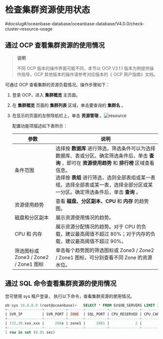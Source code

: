 检查集群资源使用状态 
===============================
#docslug#/oceanbase-database/oceanbase-database/V4.0.0/check-cluster-resource-usage


通过 OCP 查看集群资源的使用情况 
---------------------------------------

>**说明**
>
>不同 OCP 版本的操作界面可能不同，本节以 OCP V3.1.1 版本为例提供操作指导，OCP 其他版本的操作请参考对应版本的《 OCP 用户指南》文档。

可通过 OCP 查看集群的资源负载情况。操作步骤如下：

1. 登录 OCP，进入 **集群概览** 主页面。

   

2. 在 **集群概览** 页面的 **集群列表** 区域，单击要查询的 **集群名** 。

   

3. 在显示的页面的左侧导航栏上，单击 **资源管理** 。![resource](https://help-static-aliyun-doc.aliyuncs.com/assets/img/zh-CN/0139290461/p377891.png)

   配置功能项描述如下表所示：
   

   |               参数               |                                                                                                                            说明                                                                                                                            |
   |--------------------------------|----------------------------------------------------------------------------------------------------------------------------------------------------------------------------------------------------------------------------------------------------------|
   | 条件范围                           | 选择按 **数据库** 进行筛选，筛选条件可以为选择数据库、表或分区。确定筛选条件后，单击 **查询** ，即可在 **资源使用趋势** 和 **排行榜** 区域查看信息。   <br>选择按 **表组** 进行筛选，选则全部表组或某一表组，选择全部表或某一表，选择全部分区或某一分区。确定筛选条件后，单击 **查询** 。    |
   | 资源使用趋势                         | 查看 **磁盘、分区副本、CPU** 和 **内存** 的趋势图。                                                                                                                                                                                                                        |
   | 磁盘和分区副本                        | 展示资源使用情况的趋势。                                                                                                                                                                                                                                             |
   | CPU 和 内存                       | 展示资源分配情况的趋势。对于 CPU 的负载，建议最高阈值不超过 80%；对于内存的负载，建议最高阈值不超过 90%。                                                                                                                                                                                              |
   | 筛选图标或 Zone3 / Zone2 / Zone1 图标 | 单击每个趋势图的筛选图标或 Zone3 / Zone2 / Zone1 图标，可分别查看不同 Zone 的资源水位。                                                                                                                                                                                               |

   




通过 SQL 命令查看集群资源的使用情况 
-----------------------------------------

您可使用 sys 租户登录， 执行以下命令，查看集群资源的使用情况。

```sql
ob-sys 10.0.0.0 (root@oceanbase)>   SELECT * FROM GV$OB_SERVERS LIMIT 2;
+----------------+----------+-------+----------+--------------+--------------+------------------+--------------+------------------+--------------+--------------+-------------------+-------------------+-----------------+--------------------+------------------+-------------------------+-------------------------+
| SVR_IP         | SVR_PORT | ZONE  | SQL_PORT | CPU_RESERVED | CPU_CAPACITY | CPU_CAPACITY_MAX | CPU_ASSIGNED | CPU_ASSIGNED_MAX | MEM_CAPACITY | MEM_ASSIGNED | LOG_DISK_CAPACITY | LOG_DISK_ASSIGNED | LOG_DISK_IN_USE | DATA_DISK_CAPACITY | DATA_DISK_IN_USE | DATA_DISK_HEALTH_STATUS | DATA_DISK_ABNORMAL_TIME |
+----------------+----------+-------+----------+--------------+--------------+------------------+--------------+------------------+--------------+--------------+-------------------+-------------------+-----------------+--------------------+------------------+-------------------------+-------------------------+
| 172.30.xxx.xxx |     288x | zone1 |     2881 |            2 |           62 |               62 |          4.5 |              4.5 |  75161927680 |  30064771072 |      179583320064 |       55834574848 |     15703474176 |       107374182400 |       8380219392 | NORMAL                  | NULL                    |
+----------------+----------+-------+----------+--------------+--------------+------------------+--------------+------------------+--------------+--------------+-------------------+-------------------+-----------------+--------------------+------------------+-------------------------+-------------------------+
1 row in set (0.01 sec)
 ```